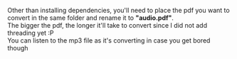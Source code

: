 Other than installing dependencies, you'll need to place the pdf you want to convert in the same folder and rename it to <b>"audio.pdf"</b>.<br>
The bigger the pdf, the longer it'll take to convert since I did not add threading yet :P<br>
You can listen to the mp3 file as it's converting in case you get bored though
